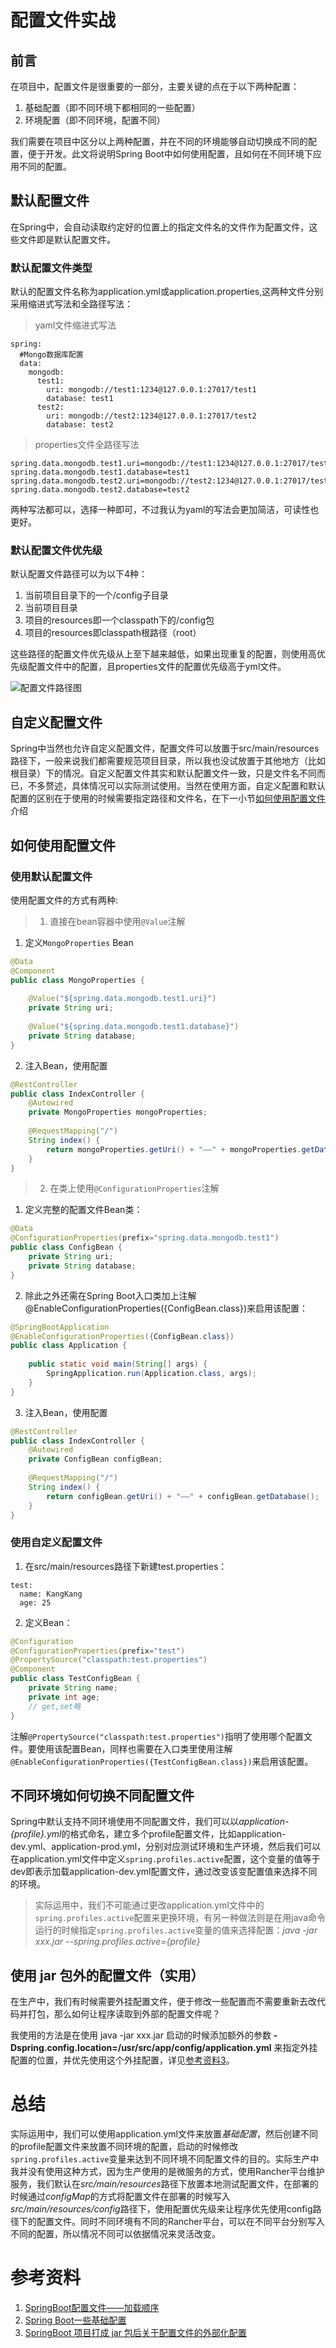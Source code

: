 # 配置文件实战

## 前言
在项目中，配置文件是很重要的一部分，主要关键的点在于以下两种配置：
1. 基础配置（即不同环境下都相同的一些配置）
2. 环境配置（即不同环境，配置不同）

我们需要在项目中区分以上两种配置，并在不同的环境能够自动切换成不同的配置，便于开发。此文将说明Spring Boot中如何使用配置，且如何在不同环境下应用不同的配置。

## 默认配置文件
在Spring中，会自动读取约定好的位置上的指定文件名的文件作为配置文件，这些文件即是默认配置文件。

### 默认配置文件类型
默认的配置文件名称为application.yml或application.properties,这两种文件分别采用缩进式写法和全路径写法：

>yaml文件缩进式写法
```YML
spring:
  #Mongo数据库配置
  data:
    mongodb:
      test1:
        uri: mongodb://test1:1234@127.0.0.1:27017/test1
        database: test1
      test2:
        uri: mongodb://test2:1234@127.0.0.1:27017/test2
        database: test2
```

>properties文件全路径写法
```
spring.data.mongodb.test1.uri=mongodb://test1:1234@127.0.0.1:27017/test1
spring.data.mongodb.test1.database=test1
spring.data.mongodb.test2.uri=mongodb://test2:1234@127.0.0.1:27017/test2
spring.data.mongodb.test2.database=test2
```
两种写法都可以，选择一种即可，不过我认为yaml的写法会更加简洁，可读性也更好。

### 默认配置文件优先级
默认配置文件路径可以为以下4种：
1. 当前项目目录下的一个/config子目录
2. 当前项目目录
3. 项目的resources即一个classpath下的/config包
4. 项目的resources即classpath根路径（root）

这些路径的配置文件优先级从上至下越来越低，如果出现重复的配置，则使用高优先级配置文件中的配置，且properties文件的配置优先级高于yml文件。

![配置文件路径图](../public/images/spring-boot/configuration.jpg)


## 自定义配置文件
Spring中当然也允许自定义配置文件，配置文件可以放置于src/main/resources路径下，一般来说我们都需要规范项目目录，所以我也没试放置于其他地方（比如根目录）下的情况。自定义配置文件其实和默认配置文件一致，只是文件名不同而已，不多赘述，具体情况可以实际测试使用。当然在使用方面，自定义配置和默认配置的区别在于使用的时候需要指定路径和文件名，在下一小节[如何使用配置文件](#如何使用配置文件)介绍

## 如何使用配置文件

### 使用默认配置文件
使用配置文件的方式有两种:
>1. 直接在bean容器中使用`@Value`注解
1. 定义`MongoProperties` Bean
```JAVA
@Data
@Component
public class MongoProperties {
	
    @Value("${spring.data.mongodb.test1.uri}")
    private String uri;
    
    @Value("${spring.data.mongodb.test1.database}")
    private String database;
}
```
2. 注入Bean，使用配置
```JAVA
@RestController
public class IndexController {
    @Autowired
    private MongoProperties mongoProperties;
    
    @RequestMapping("/")
    String index() {
        return mongoProperties.getUri() + "——" + mongoProperties.getDatabase();
    }
}
```
>2. 在类上使用`@ConfigurationProperties`注解
1. 定义完整的配置文件Bean类：
```JAVA
@Data
@ConfigurationProperties(prefix="spring.data.mongodb.test1")
public class ConfigBean {
    private String uri;
    private String database;
}
```
2. 除此之外还需在Spring Boot入口类加上注解@EnableConfigurationProperties({ConfigBean.class})来启用该配置：
```JAVA
@SpringBootApplication
@EnableConfigurationProperties({ConfigBean.class})
public class Application {
	
    public static void main(String[] args) {
        SpringApplication.run(Application.class, args);
    }
}
```
3. 注入Bean，使用配置
```JAVA
@RestController
public class IndexController {
    @Autowired
    private ConfigBean configBean;
    
    @RequestMapping("/")
    String index() {
        return configBean.getUri() + "——" + configBean.getDatabase();
    }
}
```

### 使用自定义配置文件
1. 在src/main/resources路径下新建test.properties：
```YML
test:
  name: KangKang
  age: 25
```
2. 定义Bean：
```JAVA
@Configuration
@ConfigurationProperties(prefix="test")
@PropertySource("classpath:test.properties")
@Component
public class TestConfigBean {
    private String name;
    private int age;
    // get,set略
}
```
注解`@PropertySource("classpath:test.properties")`指明了使用哪个配置文件。要使用该配置Bean，同样也需要在入口类里使用注解`@EnableConfigurationProperties({TestConfigBean.class})`来启用该配置。

## 不同环境如何切换不同配置文件
Spring中默认支持不同环境使用不同配置文件，我们可以以*application-{profile}.yml*的格式命名，建立多个profile配置文件，比如application-dev.yml、application-prod.yml，分别对应测试环境和生产环境，然后我们可以在application.yml文件中定义`spring.profiles.active`配置，这个变量的值等于dev即表示加载application-dev.yml配置文件，通过改变该变配置值来选择不同的环境。
> 实际运用中，我们不可能通过更改application.yml文件中的`spring.profiles.active`配置来更换环境，有另一种做法则是在用java命令运行的时候指定`spring.profiles.active`变量的值来选择配置：*java -jar xxx.jar --spring.profiles.active={profile}*

## 使用 jar 包外的配置文件（实用）
在生产中，我们有时候需要外挂配置文件，便于修改一些配置而不需要重新去改代码并打包，那么如何让程序读取到外部的配置文件呢？

我使用的方法是在使用 java -jar xxx.jar 启动的时候添加额外的参数 **-Dspring.config.location=/usr/src/app/config/application.yml** 来指定外挂配置的位置，并优先使用这个外挂配置，详见[参考资料3](#参考资料)。
 
# 总结
实际运用中，我们可以使用application.yml文件来放置*基础配置*，然后创建不同的profile配置文件来放置不同环境的配置，启动的时候修改`spring.profiles.active`变量来达到不同环境不同配置文件的目的。实际生产中我并没有使用这种方式，因为生产使用的是微服务的方式，使用Rancher平台维护服务，我们默认在*src/main/resources*路径下放置本地测试配置文件，在部署的时候通过*configMap*的方式将配置文件在部署的时候写入*src/main/resources/config*路径下，使用配置优先级来让程序优先使用config路径下的配置文件。同时不同环境有不同的Rancher平台，可以在不同平台分别写入不同的配置，所以情况不同可以依据情况来灵活改变。

# 参考资料
1. [SpringBoot配置文件——加载顺序](https://www.jianshu.com/p/3c615bd42799)
2. [Spring Boot一些基础配置](https://mrbird.cc/Spring-Boot%20basic%20config.html)
3. [SpringBoot 项目打成 jar 包后关于配置文件的外部化配置](https://blog.csdn.net/Dh_Chao/article/details/78663365?utm_medium=distribute.pc_relevant.none-task-blog-title-7&spm=1001.2101.3001.4242)

<!-- ## END
**作者**: Borg

**创建时间**: 未记录

**最后更新时间**: 2020-07-08 10:11 周三 -->